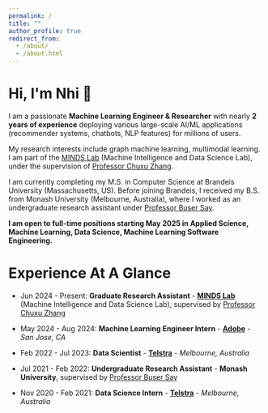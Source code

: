 ```yaml
---
permalink: /
title: ""
author_profile: true
redirect_from: 
  - /about/
  - /about.html
---
```

Hi, I'm Nhi 👋
======
I am a passionate **Machine Learning Engineer & Researcher** with nearly **2 years of experience** deploying various large-scale AI/ML applications (recommender systems, chatbots, NLP features) for millions of users. 

My research interests include graph machine learning, multimodal learning. I am part of the [MINDS Lab](https://chuxuzhang.github.io/Lab/lab_index.html) (Machine Intelligence and Data Science Lab), under the supervision of [Professor Chuxu Zhang](https://chuxuzhang.github.io/).


I am currently completing my M.S. in Computer Science at Brandeis University (Massachusetts, US). Before joining Brandeis, I received my B.S. from Monash University (Melbourne, Australia), where I worked as an undergraduate research assistant under [Professor Buser Say](https://saybuser.github.io/).

**I am open to full-time positions starting May 2025 in Applied Science, Machine Learning, Data Science, Machine Learning Software Engineering.**

Experience At A Glance
======
* Jun 2024 - Present: **Graduate Research Assistant** - [**MINDS Lab**](https://chuxuzhang.github.io/Lab/lab_index.html) (Machine Intelligence and Data Science Lab), supervised by [Professor Chuxu Zhang](https://chuxuzhang.github.io/)

* May 2024 - Aug 2024: **Machine Learning Engineer Intern** - [**Adobe**](https://www.adobe.com/) - *San Jose, CA*

* Feb 2022 - Jul 2023: **Data Scientist** - [**Telstra**](https://www.telstra.com.au/) - *Melbourne, Australia*

* Jul 2021 - Feb 2022: **Undergraduate Research Assistant** - **Monash University**, supervised by [Professor Buser Say](https://saybuser.github.io/)

* Nov 2020 - Feb 2021: **Data Science Intern** - [**Telstra**](https://www.telstra.com.au/) - *Melbourne, Australia*
